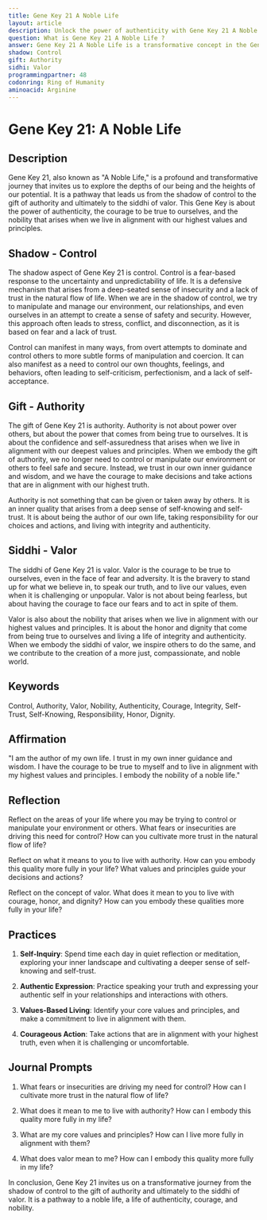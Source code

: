 ```yaml
---
title: Gene Key 21 A Noble Life
layout: article
description: Unlock the power of authenticity with Gene Key 21 A Noble Life. Discover the transformative journey from control to authority, culminating in valor. Live a life of integrity and courage.
question: What is Gene Key 21 A Noble Life ?
answer: Gene Key 21 A Noble Life is a transformative concept in the Gene Keys system. It signifies the journey from control to authority, leading to a noble life filled with authenticity, self-empowerment, and spiritual growth.
shadow: Control
gift: Authority
sidhi: Valor
programmingpartner: 48
codonring: Ring of Humanity
aminoacid: Arginine
---
```

# Gene Key 21: A Noble Life

## Description

Gene Key 21, also known as "A Noble Life," is a profound and transformative journey that invites us to explore the depths of our being and the heights of our potential. It is a pathway that leads us from the shadow of control to the gift of authority and ultimately to the siddhi of valor. This Gene Key is about the power of authenticity, the courage to be true to ourselves, and the nobility that arises when we live in alignment with our highest values and principles.

## Shadow - Control

The shadow aspect of Gene Key 21 is control. Control is a fear-based response to the uncertainty and unpredictability of life. It is a defensive mechanism that arises from a deep-seated sense of insecurity and a lack of trust in the natural flow of life. When we are in the shadow of control, we try to manipulate and manage our environment, our relationships, and even ourselves in an attempt to create a sense of safety and security. However, this approach often leads to stress, conflict, and disconnection, as it is based on fear and a lack of trust.

Control can manifest in many ways, from overt attempts to dominate and control others to more subtle forms of manipulation and coercion. It can also manifest as a need to control our own thoughts, feelings, and behaviors, often leading to self-criticism, perfectionism, and a lack of self-acceptance.

## Gift - Authority

The gift of Gene Key 21 is authority. Authority is not about power over others, but about the power that comes from being true to ourselves. It is about the confidence and self-assuredness that arises when we live in alignment with our deepest values and principles. When we embody the gift of authority, we no longer need to control or manipulate our environment or others to feel safe and secure. Instead, we trust in our own inner guidance and wisdom, and we have the courage to make decisions and take actions that are in alignment with our highest truth.

Authority is not something that can be given or taken away by others. It is an inner quality that arises from a deep sense of self-knowing and self-trust. It is about being the author of our own life, taking responsibility for our choices and actions, and living with integrity and authenticity.

## Siddhi - Valor

The siddhi of Gene Key 21 is valor. Valor is the courage to be true to ourselves, even in the face of fear and adversity. It is the bravery to stand up for what we believe in, to speak our truth, and to live our values, even when it is challenging or unpopular. Valor is not about being fearless, but about having the courage to face our fears and to act in spite of them.

Valor is also about the nobility that arises when we live in alignment with our highest values and principles. It is about the honor and dignity that come from being true to ourselves and living a life of integrity and authenticity. When we embody the siddhi of valor, we inspire others to do the same, and we contribute to the creation of a more just, compassionate, and noble world.

## Keywords

Control, Authority, Valor, Nobility, Authenticity, Courage, Integrity, Self-Trust, Self-Knowing, Responsibility, Honor, Dignity.

## Affirmation

"I am the author of my own life. I trust in my own inner guidance and wisdom. I have the courage to be true to myself and to live in alignment with my highest values and principles. I embody the nobility of a noble life."

## Reflection

Reflect on the areas of your life where you may be trying to control or manipulate your environment or others. What fears or insecurities are driving this need for control? How can you cultivate more trust in the natural flow of life?

Reflect on what it means to you to live with authority. How can you embody this quality more fully in your life? What values and principles guide your decisions and actions?

Reflect on the concept of valor. What does it mean to you to live with courage, honor, and dignity? How can you embody these qualities more fully in your life?

## Practices

1. **Self-Inquiry**: Spend time each day in quiet reflection or meditation, exploring your inner landscape and cultivating a deeper sense of self-knowing and self-trust.

2. **Authentic Expression**: Practice speaking your truth and expressing your authentic self in your relationships and interactions with others.

3. **Values-Based Living**: Identify your core values and principles, and make a commitment to live in alignment with them.

4. **Courageous Action**: Take actions that are in alignment with your highest truth, even when it is challenging or uncomfortable.

## Journal Prompts

1. What fears or insecurities are driving my need for control? How can I cultivate more trust in the natural flow of life?

2. What does it mean to me to live with authority? How can I embody this quality more fully in my life?

3. What are my core values and principles? How can I live more fully in alignment with them?

4. What does valor mean to me? How can I embody this quality more fully in my life?

In conclusion, Gene Key 21 invites us on a transformative journey from the shadow of control to the gift of authority and ultimately to the siddhi of valor. It is a pathway to a noble life, a life of authenticity, courage, and nobility.